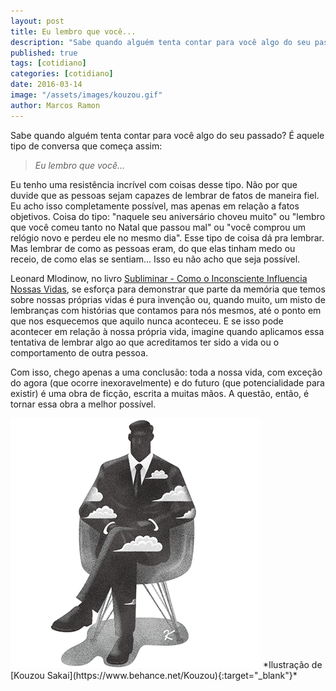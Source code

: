 ```yaml
---
layout: post
title: Eu lembro que você...
description: "Sabe quando alguém tenta contar para você algo do seu passado?"
published: true
tags: [cotidiano]
categories: [cotidiano]
date: 2016-03-14
image: "/assets/images/kouzou.gif"
author: Marcos Ramon
---
```


Sabe quando alguém tenta contar para você algo do seu passado? É aquele tipo de conversa que começa assim: 

> *Eu lembro que você...*

Eu tenho uma resistência incrível com coisas desse tipo. Não por que duvide que as pessoas sejam capazes de lembrar de fatos de maneira fiel. Eu acho isso completamente possível, mas apenas em relação a fatos objetivos. Coisa do tipo: "naquele seu aniversário choveu muito" ou "lembro que você comeu tanto no Natal que passou mal" ou "você comprou um relógio novo e perdeu ele no mesmo dia". Esse tipo de coisa dá pra lembrar. Mas lembrar de como as pessoas eram, do que elas tinham medo ou receio, de como elas se sentiam... Isso eu não acho que seja possível.

Leonard Mlodinow, no livro <a  href="http://www.amazon.com.br/gp/product/8537813516/ref=as_li_tl?ie=UTF8&camp=1789&creative=9325&creativeASIN=8537813516&linkCode=as2&tag=marcramo-20&linkId=IYURF4JHKUDWVQW7">Subliminar - Como o Inconsciente Influencia Nossas Vidas</a>, se esforça para demonstrar que parte da memória que temos sobre nossas próprias vidas é pura invenção ou, quando muito, um misto de lembranças com histórias que contamos para nós mesmos, até o ponto em que nos esquecemos que aquilo nunca aconteceu. E se isso pode acontecer em relação à nossa própria vida, imagine quando aplicamos essa tentativa de lembrar algo ao que acreditamos ter sido a vida ou o comportamento de outra pessoa.

Com isso, chego apenas a uma conclusão: toda a nossa vida, com exceção do agora (que ocorre inexoravelmente) e do futuro (que potencialidade para existir) é uma obra de ficção, escrita a muitas mãos. A questão, então, é tornar essa obra a melhor possível.

<img src="/assets/images/kouzou.gif">
*Ilustração de [Kouzou Sakai](https://www.behance.net/Kouzou){:target="_blank"}*
